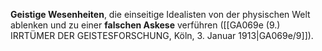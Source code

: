 
**Geistige Wesenheiten**, die einseitige Idealisten von der physischen Welt ablenken und zu einer **falschen Askese** verführen ([[GA069e (9.) IRRTÜMER DER GEISTESFORSCHUNG, Köln, 3. Januar 1913|GA069e/9]]).
